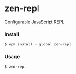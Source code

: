 # zen-repl
Configurable JavaScript REPL

### Install

```
$ npm install --global zen-repl
```

### Usage

```
$ zen-repl
```
